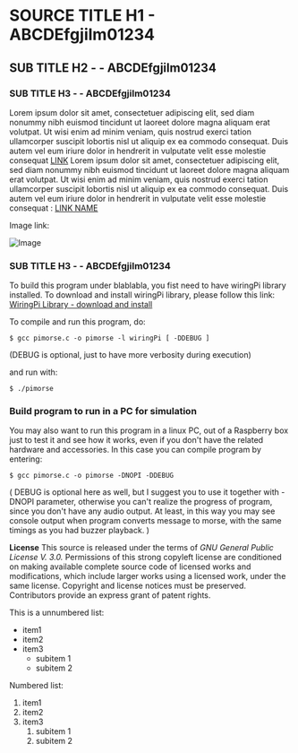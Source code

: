 # SOURCE TITLE H1 - ABCDEfgjilm01234

## SUB TITLE H2 - - ABCDEfgjilm01234

### SUB TITLE H3 - - ABCDEfgjilm01234

Lorem ipsum dolor sit amet, consectetuer adipiscing elit, sed diam nonummy nibh euismod tincidunt ut laoreet dolore magna aliquam erat volutpat. Ut wisi enim ad minim veniam, quis nostrud exerci tation ullamcorper suscipit lobortis nisl ut aliquip ex ea commodo consequat. Duis autem vel eum iriure dolor in hendrerit in vulputate velit esse molestie consequat [LINK](https://en.wikipedia.org/wiki/Raspberry_Pi) Lorem ipsum dolor sit amet, consectetuer adipiscing elit, sed diam nonummy nibh euismod tincidunt ut laoreet dolore magna aliquam erat volutpat. Ut wisi enim ad minim veniam, quis nostrud exerci tation ullamcorper suscipit lobortis nisl ut aliquip ex ea commodo consequat. Duis autem vel eum iriure dolor in hendrerit in vulputate velit esse molestie consequat : 
	[LINK NAME](https://www.sunfounder.com/learn/Super_Kit_V2_for_RaspberryPi/lesson-6-buzzer-super-kit-for-raspberrypi.html)
  
Image link:

![Image](https://www.sunfounder.com/media/wysiwyg/swatches/Super_kit_v2_for_raspberrypi/6_Buzzer/5.png)

### SUB TITLE H3 - - ABCDEfgjilm01234
To build this program under blablabla, you fist need to have wiringPi library installed.
To download and install wiringPi library, please follow this link: [WiringPi Library - download and install](http://wiringpi.com/download-and-install/)

To compile and run this program, do:

 `$ gcc pimorse.c -o pimorse -l wiringPi [ -DDEBUG ]`

(DEBUG is optional, just to have more verbosity during execution)

and run with:

 `$ ./pimorse`

### Build program to run in a PC for simulation
You may also want to run this program in a linux PC, out of a 
Raspberry box just to test it and see how it works, even if you don't
have the related hardware and accessories. 
In this case you can compile program by entering:

 `$ gcc pimorse.c -o pimorse -DNOPI -DDEBUG`

( DEBUG is optional here as well, but I suggest you to use it together with -DNOPI parameter, otherwise you can't realize the progress of program, since you don't have any audio output. At least, in this way you may see console output when program converts message to morse, with the same timings as you had buzzer playback. )

**License**
This source is released under the terms of *GNU General Public License V. 3.0.*
Permissions of this strong copyleft license are conditioned on making available complete source code of licensed works and modifications, which include larger works using a licensed work, under the same license.
Copyright and license notices must be preserved. Contributors provide an express grant of patent rights.

This is a unnumbered list:

- item1
- item2
- item3
	- subitem 1
	- subitem 2
	
	
Numbered list:

1. item1
1. item2
1. item3
	1. subitem 1
	1. subitem 2
	
	



